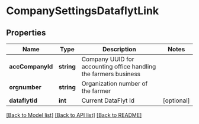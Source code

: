 # CompanySettingsDataflytLink

## Properties
Name | Type | Description | Notes
------------ | ------------- | ------------- | -------------
**accCompanyId** | **string** | Company UUID for accounting office handling the farmers business | 
**orgnumber** | **string** | Organization number of the farmer | 
**dataflytId** | **int** | Current DataFlyt Id | [optional] 

[[Back to Model list]](../README.md#documentation-for-models) [[Back to API list]](../README.md#documentation-for-api-endpoints) [[Back to README]](../README.md)


